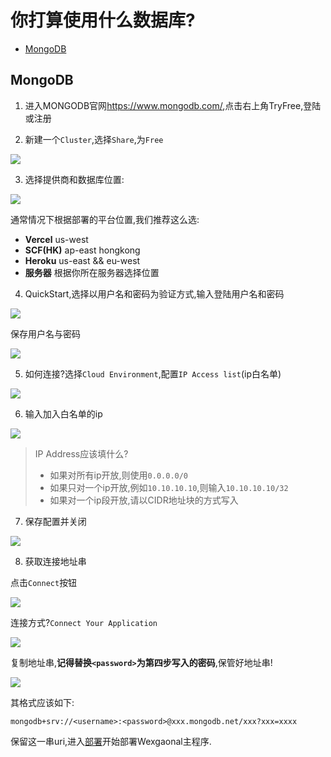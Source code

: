 # 你打算使用什么数据库?

- [MongoDB](#mongodb)

## MongoDB


1. 进入MONGODB官网<https://www.mongodb.com/>,点击右上角TryFree,登陆或注册

2. 新建一个`Cluster`,选择`Share`,为`Free`

![](https://npm.elemecdn.com/chenyfan-os@0.0.0-r15/1.jpg)

3. 选择提供商和数据库位置:

![](https://npm.elemecdn.com/chenyfan-os@0.0.0-r15/2.jpg)

通常情况下根据部署的平台位置,我们推荐这么选:

- **Vercel** us-west
- **SCF(HK)** ap-east hongkong 
- **Heroku** us-east && eu-west
- **服务器** 根据你所在服务器选择位置

4. QuickStart,选择以用户名和密码为验证方式,输入登陆用户名和密码

![](https://npm.elemecdn.com/chenyfan-os@0.0.0-r15/3.jpg)

保存用户名与密码

![](https://npm.elemecdn.com/chenyfan-os@0.0.0-r15/4.jpg)

5. 如何连接?选择`Cloud Environment`,配置`IP Access list`(ip白名单)

![](https://npm.elemecdn.com/chenyfan-os@0.0.0-r15/5.jpg)

6. 输入加入白名单的ip

![](https://npm.elemecdn.com/chenyfan-os@0.0.0-r15/6.jpg)

> IP Address应该填什么?
> - 如果对所有ip开放,则使用`0.0.0.0/0`
> - 如果只对一个ip开放,例如`10.10.10.10`,则输入`10.10.10.10/32`
> - 如果对一个ip段开放,请以CIDR地址块的方式写入

7. 保存配置并关闭

![](https://npm.elemecdn.com/chenyfan-os@0.0.0-r15/7.jpg)

8. 获取连接地址串

点击`Connect`按钮

![](https://npm.elemecdn.com/chenyfan-os@0.0.0-r15/8.jpg)

连接方式?`Connect Your Application`

![](https://npm.elemecdn.com/chenyfan-os@0.0.0-r15/9.jpg)


复制地址串,**记得替换`<password>`为第四步写入的密码**,保管好地址串!

![](https://npm.elemecdn.com/chenyfan-os@0.0.0-r15/10.jpg)

其格式应该如下:

```
mongodb+srv://<username>:<password>@xxx.mongodb.net/xxx?xxx=xxxx
```

保留这一串uri,进入[部署](/deploy)开始部署Wexgaonal主程序.